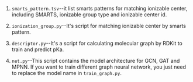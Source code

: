 1. `smarts_pattern.tsv`--it list smarts patterns for matching ionizable center, including SMARTS, ionizable group type and ionizable center id.

2. `ionization_group.py`--It's script for matching ionizable center by smarts pattern.

3. `descriptor.py`--It's a script for calculating molecular graph by RDKit to train and predict pKa.

4. `net.py`--This script contains the model architecture for GCN, GAT and MPNN. If you want to train different graph neural network, you just need to replace the model name in `train_graph.py`.